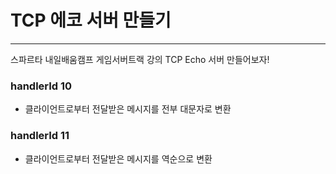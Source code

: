 # TCP 에코 서버 만들기
---
스파르타 내일배움캠프 게임서버트랙 강의 TCP Echo 서버 만들어보자!

### handlerId 10
- 클라이언트로부터 전달받은 메시지를 전부 대문자로 변환

### handlerId 11
- 클라이언트로부터 전달받은 메시지를 역순으로 변환
